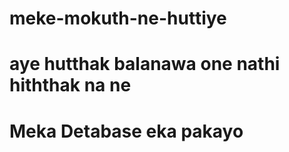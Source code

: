 # meke-mokuth-ne-huttiye
# aye hutthak balanawa one nathi hiththak na ne 

# Meka Detabase eka pakayo
